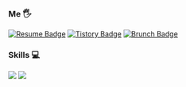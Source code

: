 ### Me 🖐
[![Resume Badge](https://img.shields.io/badge/Resume-78e7b9?style=flat&logoColor=white)](https://noble-wilderness-244.notion.site/iOS-f4ea02ce98a24dc29e829e085a4331d2)
[![Tistory Badge](https://img.shields.io/badge/Tech%20Blog-555263?style=flat&logoColor=white)](https://soobaaaam.tistory.com/)
[![Brunch Badge](https://img.shields.io/badge/Essay%20Blog-1eb031?style=flat&logoColor=white)](https://brunch.co.kr/@soobaaaam) 

### Skills 💻
<img src="https://img.shields.io/badge/iOS-000000?style=flat-square&logo=iOS&logoColor=white"/></a> 
<img src="https://img.shields.io/badge/Swift-F05138?style=flat-square&logo=Swift&logoColor=white"/></a> 
